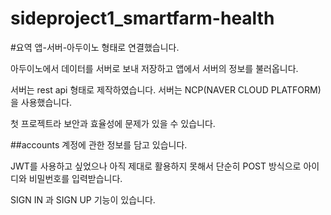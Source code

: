 # sideproject1_smartfarm-health

#요역
  앱-서버-아두이노 형태로 연결했습니다.
  
  
  아두이노에서 데이터를 서버로 보내 저장하고 앱에서 서버의 정보를 불러옵니다.
  
  
  서버는 rest api 형태로 제작하였습니다. 서버는 NCP(NAVER CLOUD PLATFORM) 을 사용했습니다.
  
  
  첫 프로젝트라 보안과 효율성에 문제가 있을 수 있습니다.
  
  

##accounts
  계정에 관한 정보를 담고 있습니다.
  
  
  JWT를 사용하고 싶었으나 아직 제대로 활용하지 못해서 단순히 POST 방식으로 아이디와 비밀번호를 입력받습니다.
  
  
  SIGN IN 과 SIGN UP 기능이 있습니다.
